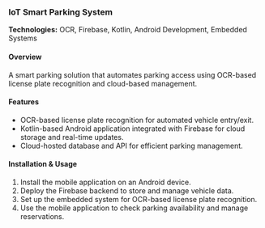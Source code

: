 ### IoT Smart Parking System
**Technologies:** OCR, Firebase, Kotlin, Android Development, Embedded Systems  

#### Overview
A smart parking solution that automates parking access using OCR-based license plate recognition and cloud-based management.

#### Features
- OCR-based license plate recognition for automated vehicle entry/exit.
- Kotlin-based Android application integrated with Firebase for cloud storage and real-time updates.
- Cloud-hosted database and API for efficient parking management.

#### Installation & Usage
1. Install the mobile application on an Android device.
2. Deploy the Firebase backend to store and manage vehicle data.
3. Set up the embedded system for OCR-based license plate recognition.
4. Use the mobile application to check parking availability and manage reservations.


